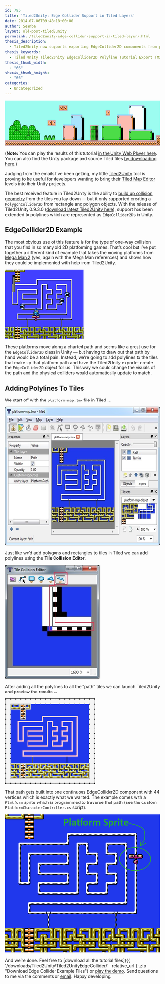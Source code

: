 ```yaml
---
id: 795
title: 'Tiled2Unity: Edge Collider Support in Tiled Layers'
date: 2014-07-06T09:48:18+00:00
author: Seanba
layout: old-post-tiled2unity
permalink: /tiled2unity-edge-collider-support-in-tiled-layers.html
thesis_description:
  - Tiled2Unity now supports exporting EdgeCollider2D components from polyline objects added through the Tile Collision Editor in Tiled.
thesis_keywords:
  - Tiled Unity Tiled2Unity EdgeCollider2D Polyline Tutorial Export TMX
thesis_thumb_width:
  - "66"
thesis_thumb_height:
  - "66"
categories:
  - Uncategorized
---
```

<img title="Edge Colliders for One-Way Collision" style="border-left-width: 0px; border-right-width: 0px; background-image: none; border-bottom-width: 0px; padding-top: 0px; padding-left: 0px; display: inline; padding-right: 0px; border-top-width: 0px" border="0" alt="Edge Colliders for One-Way Collision" src="/assets/wp-content/uploads/2014/07/Preview_smb3-long.png" width="640" height="146" />

(**Note:** You can play the results of this tutorial <a title="Play the Edge Collider Demo" href="{{ '/unity/tiled2unity/Tiled2UnityEdgeCollider/' | relative_url }}.html" rel="Play the Edge Collider Demo" target="_blank">in the Unity Web Player here</a>. You can also find the Unity package and source Tiled files <a title="Download Edge Collider Example Files" href="{{ '/downloads/Tiled2Unity/Tiled2UnityEdgeCollider/' | relative_url }}.zip" rel="Download Edge Collider Example Files">by downloading here</a>.)

Judging from the emails I’ve been getting, my little <a title="Download Tiled2Unity" href="{{ '/Tiled2Unity/' | relative_url }}" rel="Download Tiled2Unity" target="_blank">Tiled2Unity</a> tool is proving to be useful for developers wanting to bring their <a title="Tiled Map Editor" href="http://www.mapeditor.org/" rel="Tiled Map Editor">Tiled Map Editor</a> levels into their Unity projects.

The best received feature in Tiled2Unity is the ability to <a title="Tiled2Unity Tile Collision Example" href="{{ '/introtiled2unity/' | relative_url }}.html" rel="Tiled2Unity Tile Collision Example" target="_blank">build up collision geometry</a> from the tiles you lay down &#8212; but it only supported creating a `PolygonCollider2D` from rectangle and polygon objects. With the release of Tiled2Unity 0.9.3.0 (<a title="Tiled2Unity Download" href="{{ '/Tiled2Unity/' | relative_url }}" rel="Tiled2Unity Download">download latest Tiled2Unity here</a>),  support has been extended to polylines which are represented as `EdgeCollider2D`s in Unity.

## EdgeCollider2D Example

The most obvious use of this feature is for the type of one-way collision that you find in so many old 2D platforming games. That’s cool but I’ve put together a different kind of example that takes the moving platforms from <a title="Mega Man 2" href="http://en.wikipedia.org/wiki/Mega_Man_2" rel="Mega Man 2">Mega Man 2</a> (yes, again with the Mega Man references) and shows how they could be implemented with help from Tiled2Unity.

<img title="Moving Platform in Mega Man 2" style="border-left-width: 0px; border-right-width: 0px; background-image: none; border-bottom-width: 0px; padding-top: 0px; padding-left: 0px; display: inline; padding-right: 0px; border-top-width: 0px" border="0" alt="Moving Platform in Mega Man 2" src="/assets/wp-content/uploads/2014/07/mm2-platforms.png" width="256" height="224" />

These platforms move along a charted path and seems like a great use for the `EdgeCollider2D` class in Unity &#8212; but having to draw out that path by hand would be a total pain. Instead, we’re going to add polylines to the tiles that make up that platform path and have the Tiled2Unity exporter create the `EdgeCollider2D` object for us. This way we could change the visuals of the path and the physical colliders would automatically update to match.

## Adding Polylines To Tiles

We start off with the `platform-map.tmx` file in Tiled …

[<img title="Mega Man2 Map in Tiled" style="border-left-width: 0px; border-right-width: 0px; background-image: none; border-bottom-width: 0px; padding-top: 0px; padding-left: 0px; display: inline; padding-right: 0px; border-top-width: 0px" border="0" alt="Mega Man2 Map in Tiled" src="/assets/wp-content/uploads/2014/07/tiled-mm2-platform-map_thumb.jpg" width="633" height="448" />](/assets/wp-content/uploads/2014/07/tiled-mm2-platform-map.jpg)

Just like we’d add polygons and rectangles to tiles in Tiled we can add polylines using the **Tile Collision Editor**.

<img title="Tile Collision Editor - Adding Polylines" style="border-left-width: 0px; border-right-width: 0px; background-image: none; border-bottom-width: 0px; padding-top: 0px; padding-left: 0px; display: inline; padding-right: 0px; border-top-width: 0px" border="0" alt="Tile Collision Editor - Adding Polylines" src="/assets/wp-content/uploads/2014/07/tiled-polyline.jpg" width="307" height="368" />

After adding all the polylines to all the “path” tiles we can launch Tiled2Unity and preview the results …

<img title="Edge Collider Preview in Tiled2Unity" style="border-left-width: 0px; border-right-width: 0px; background-image: none; border-bottom-width: 0px; padding-top: 0px; padding-left: 0px; display: inline; padding-right: 0px; border-top-width: 0px" border="0" alt="Edge Collider Preview in Tiled2Unity" src="/assets/wp-content/uploads/2014/07/t2upreview-mm2-platform.png" width="293" height="277" />

That path gets built into one continuous EdgeCollider2D component with 44 vertices which is exactly what we wanted. The example comes with a `Platform` sprite which is programmed to traverse that path (see the custom `PlatformCharacterController.cs` script).

<a title="Play the Edge Collider Example in Unity Web Player" href="{{ '/unity/tiled2unity/Tiled2UnityEdgeCollider/' | relative_url }}.html" rel="Play the Edge Collider Example in Unity Web Player"><img title="Tiled2Unity Map Exported to Unity With EdgeCollider2D" style="border-top: 0px; border-right: 0px; background-image: none; border-bottom: 0px; padding-top: 0px; padding-left: 0px; border-left: 0px; display: inline; padding-right: 0px" border="0" alt="Tiled2Unity Map Exported to Unity With EdgeCollider2D" src="/assets/wp-content/uploads/2014/07/uni-path-example.png" width="512" height="448" /></a>

And we’re done. Feel free to [download all the tutorial files]({{ '/downloads/Tiled2Unity/Tiled2UnityEdgeCollider/' | relative_url }}.zip "Download Edge Collider Example Files") or <a title="Play the Edge Collider Demo" href="{{ '/unity/tiled2unity/Tiled2UnityEdgeCollider/' | relative_url }}.html" rel="Play the Edge Collider Demo">play the demo</a>. Send questions to me via the comments or [email](mailto:sean@seanba.com). Happy developing.